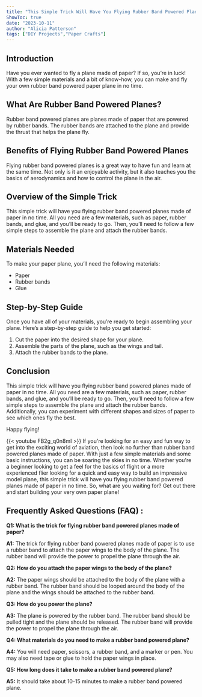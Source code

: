 ```yaml
---
title: "This Simple Trick Will Have You Flying Rubber Band Powered Planes Made of Paper in No Time!"
ShowToc: true 
date: "2023-10-11"
author: "Alicia Patterson" 
tags: ["DIY Projects","Paper Crafts"]
---
```

## Introduction

Have you ever wanted to fly a plane made of paper? If so, you’re in luck! With a few simple materials and a bit of know-how, you can make and fly your own rubber band powered paper plane in no time. 

## What Are Rubber Band Powered Planes?

Rubber band powered planes are planes made of paper that are powered by rubber bands. The rubber bands are attached to the plane and provide the thrust that helps the plane fly. 

## Benefits of Flying Rubber Band Powered Planes

Flying rubber band powered planes is a great way to have fun and learn at the same time. Not only is it an enjoyable activity, but it also teaches you the basics of aerodynamics and how to control the plane in the air. 

## Overview of the Simple Trick

This simple trick will have you flying rubber band powered planes made of paper in no time. All you need are a few materials, such as paper, rubber bands, and glue, and you’ll be ready to go. Then, you’ll need to follow a few simple steps to assemble the plane and attach the rubber bands. 

## Materials Needed

To make your paper plane, you’ll need the following materials: 

* Paper 
* Rubber bands 
* Glue 

## Step-by-Step Guide

Once you have all of your materials, you’re ready to begin assembling your plane. Here’s a step-by-step guide to help you get started: 

1. Cut the paper into the desired shape for your plane. 
2. Assemble the parts of the plane, such as the wings and tail. 
3. Attach the rubber bands to the plane. 

## Conclusion

This simple trick will have you flying rubber band powered planes made of paper in no time. All you need are a few materials, such as paper, rubber bands, and glue, and you’ll be ready to go. Then, you’ll need to follow a few simple steps to assemble the plane and attach the rubber bands. Additionally, you can experiment with different shapes and sizes of paper to see which ones fly the best. 

Happy flying!

{{< youtube FB2g_q0n8mI >}} 
If you're looking for an easy and fun way to get into the exciting world of aviation, then look no further than rubber band powered planes made of paper. With just a few simple materials and some basic instructions, you can be soaring the skies in no time. Whether you're a beginner looking to get a feel for the basics of flight or a more experienced flier looking for a quick and easy way to build an impressive model plane, this simple trick will have you flying rubber band powered planes made of paper in no time. So, what are you waiting for? Get out there and start building your very own paper plane!

## Frequently Asked Questions (FAQ) :
**Q1: What is the trick for flying rubber band powered planes made of paper?**

**A1:** The trick for flying rubber band powered planes made of paper is to use a rubber band to attach the paper wings to the body of the plane. The rubber band will provide the power to propel the plane through the air.

**Q2: How do you attach the paper wings to the body of the plane?**

**A2:** The paper wings should be attached to the body of the plane with a rubber band. The rubber band should be looped around the body of the plane and the wings should be attached to the rubber band. 

**Q3: How do you power the plane?**

**A3:** The plane is powered by the rubber band. The rubber band should be pulled tight and the plane should be released. The rubber band will provide the power to propel the plane through the air.

**Q4: What materials do you need to make a rubber band powered plane?**

**A4:** You will need paper, scissors, a rubber band, and a marker or pen. You may also need tape or glue to hold the paper wings in place. 

**Q5: How long does it take to make a rubber band powered plane?**

**A5:** It should take about 10-15 minutes to make a rubber band powered plane.





